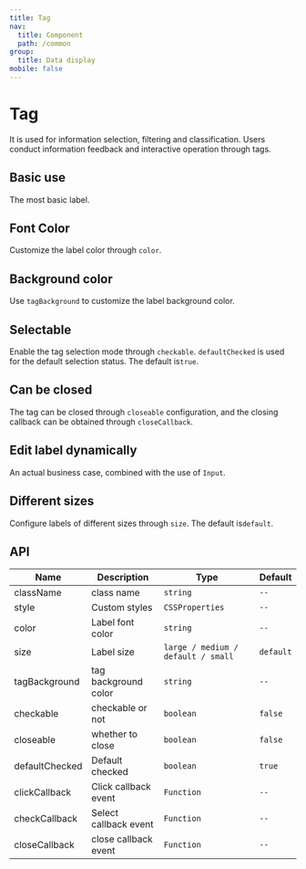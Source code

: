 ```yaml
---
title: Tag
nav:
  title: Component
  path: /common
group:
  title: Data display
mobile: false
---
```


# Tag

It is used for information selection, filtering and classification. Users conduct information feedback and interactive operation through tags.

## Basic use

The most basic label.

<code src="./demos/index1.tsx"></code>

## Font Color

Customize the label color through `color`.

<code src="./demos/index2.tsx"></code>

## Background color

Use `tagBackground` to customize the label background color.

<code src="./demos/index3.tsx"></code>

## Selectable

Enable the tag selection mode through `checkable`. `defaultChecked` is used for the default selection status. The default is`true`.

<code src="./demos/index4.tsx"></code>

## Can be closed

The tag can be closed through `closeable` configuration, and the closing callback can be obtained through `closeCallback`.

<code src="./demos/index5.tsx"></code>

## Edit label dynamically

An actual business case, combined with the use of `Input`.

<code src="./demos/index6.tsx"></code>

## Different sizes

Configure labels of different sizes through `size`. The default is`default`.

<code src="./demos/index7.tsx"></code>

## API

| Name           | Description           | Type                               | Default   |
| -------------- | --------------------- | ---------------------------------- | --------- |
| className      | class name            | `string`                           | `--`      |
| style          | Custom styles         | `CSSProperties`                    | `--`      |
| color          | Label font color      | `string`                           | `--`      |
| size           | Label size            | `large / medium / default / small` | `default` |
| tagBackground  | tag background color  | `string`                           | `--`      |
| checkable      | checkable or not      | `boolean`                          | `false`   |
| closeable      | whether to close      | `boolean`                          | `false`   |
| defaultChecked | Default checked       | `boolean`                          | `true`    |
| clickCallback  | Click callback event  | `Function`                         | `--`      |
| checkCallback  | Select callback event | `Function`                         | `--`      |
| closeCallback  | close callback event  | `Function`                         | `--`      |
